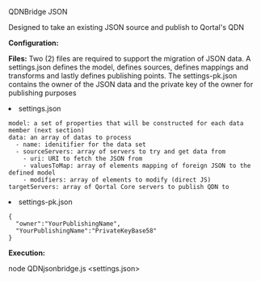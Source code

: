 QDNBridge JSON

Designed to take an existing JSON source and publish to Qortal's QDN

<b>Configuration:</b>

<b>Files:</b>
Two (2) files are required to support the migration of JSON data.  A settings.json defines the model, defines sources, defines mappings and transforms and lastly defines publishing points.  The settings-pk.json contains the owner of the JSON data and the private key of the owner for publishing purposes
<li>settings.json</li>

```
model: a set of properties that will be constructed for each data member (next section)
data: an array of datas to process
  - name: idenitifier for the data set
  - sourceServers: array of servers to try and get data from
    - uri: URI to fetch the JSON from
    - valuesToMap: array of elements mapping of foreign JSON to the defined model
    - modifiers: array of elements to modify (direct JS)
targetServers: array of Qortal Core servers to publish QDN to 
```
<li>settings-pk.json</li>

```
{
  "owner":"YourPublishingName",
  "YourPublishingName":"PrivateKeyBase58"
}
```

<b>Execution:</b>

node QDNjsonbridge.js <settings.json>